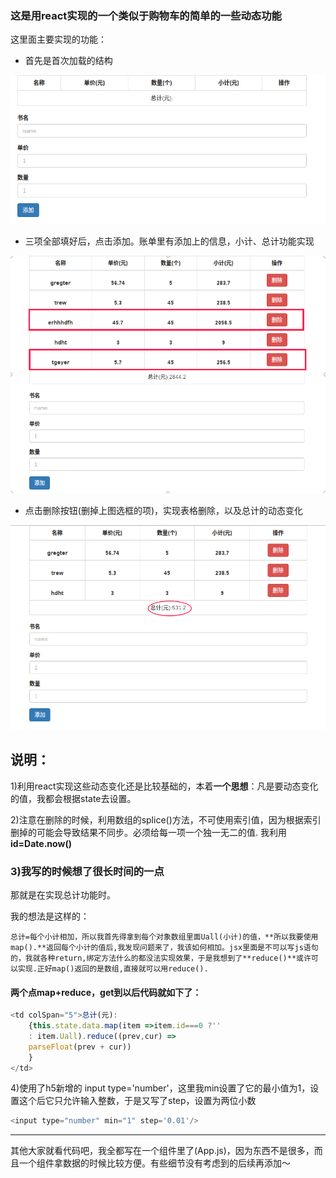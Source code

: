 ### 这是用react实现的一个类似于购物车的简单的一些动态功能
这里面主要实现的功能：

- 首先是首次加载的结构

![img](1.png)

- 三项全部填好后，点击添加。账单里有添加上的信息，小计、总计功能实现

![img](2.png)

- 点击删除按钮(删掉上图选框的项)，实现表格删除，以及总计的动态变化

![img](3.png)

## 说明：

1)利用react实现这些动态变化还是比较基础的，本着**一个思想**：凡是要动态变化的值，我都会根据state去设置。

2)注意在删除的时候，利用数组的splice()方法，不可使用索引值，因为根据索引删掉的可能会导致结果不同步。必须给每一项一个独一无二的值.
我利用**id=Date.now()**

### 3)我写的时候想了很长时间的一点
那就是在实现总计功能时。

我的想法是这样的：

    总计=每个小计相加，所以我首先得拿到每个对象数组里面Uall(小计)的值，**所以我要使用map().**返回每个小计的值后,我发现问题来了，我该如何相加。jsx里面是不可以写js语句的，我就各种return,绑定方法什么的都没法实现效果，于是我想到了**reduce()**或许可以实现.正好map()返回的是数组,直接就可以用reduce().

#### 两个点map+reduce，get到以后代码就如下了：

```js
<td colSpan="5">总计(元):
    {this.state.data.map(item =>item.id===0 ?''
    : item.Uall).reduce((prev,cur) =>
    parseFloat(prev + cur))
    }
</td>
```

4)使用了h5新增的 input type='number'，这里我min设置了它的最小值为1，设置这个后它只允许输入整数，于是又写了step，设置为两位小数
```js
<input type="number" min="1" step='0.01'/>
```
---
其他大家就看代码吧，我全都写在一个组件里了(App.js)，因为东西不是很多，而且一个组件拿数据的时候比较方便。有些细节没有考虑到的后续再添加～
